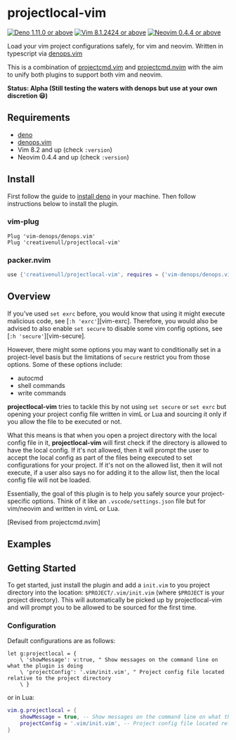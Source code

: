 # projectlocal-vim

[![Deno 1.11.0 or above](https://img.shields.io/badge/Deno-Support%201.11.0-yellowgreen.svg?logo=deno)](https://github.com/denoland/deno/tree/v1.11.0)
[![Vim 8.1.2424 or above](https://img.shields.io/badge/Vim-Support%208.1.2424-yellowgreen.svg?logo=vim)](https://github.com/vim/vim/tree/v8.1.2424)
[![Neovim 0.4.4 or above](https://img.shields.io/badge/Neovim-Support%200.4.4-yellowgreen.svg?logo=neovim&logoColor=white)](https://github.com/neovim/neovim/tree/v0.4.4)

Load your vim project configurations safely, for vim and neovim. Written in typescript via [denops.vim][denops]

This is a combination of [projectcmd.vim][pcmdvim] and [projectcmd.nvim][pcmdnvim] with the aim to unify both plugins to
support both vim and neovim.

__Status: Alpha (Still testing the waters with denops but use at your own discretion 😃)__

## Requirements

+ [deno](https://deno.land)
+ [denops.vim][denops]
+ Vim 8.2 and up (check `:version`)
+ Neovim 0.4.4 and up (check `:version`)

## Install

First follow the guide to [install deno](https://deno.land) in your machine. Then follow instructions below to install
the plugin.

### vim-plug

```vim
Plug 'vim-denops/denops.vim'
Plug 'creativenull/projectlocal-vim'
```

### packer.nvim

```lua
use {'creativenull/projectlocal-vim', requires = {'vim-denops/denops.vim'}}
```

## Overview

If you've used `set exrc` before, you would know that using it might execute malicious code, see [`:h 'exrc'`][vim-exrc].
Therefore, you would also be advised to also enable `set secure` to disable some vim config options,
see [`:h 'secure'`][vim-secure].

However, there might some options you may want to conditionally set in a project-level basis but the limitations of
`secure` restrict you from those options. Some of these options include:

+ autocmd
+ shell commands
+ write commands

**projectlocal-vim** tries to tackle this by not using `set secure` or `set exrc` but opening your project config file
written in vimL or Lua and sourcing it only if you allow the file to be executed or not.

What this means is that when you open a project directory with the local config file in it, **projectlocal-vim** will
first check if the directory is allowed to have the local config. If it's not allowed, then it will prompt the user to
accept the local config as part of the files being executed to set configurations for your project. If it's not on the
allowed list, then it will not execute, if a user also says no for adding it to the allow list, then the local config
file will not be loaded.

Essentially, the goal of this plugin is to help you safely source your project-specific options. Think of it like an
`.vscode/settings.json` file but for vim/neovim and written in vimL or Lua.

[Revised from projectcmd.nvim]

## Examples

## Getting Started

To get started, just install the plugin and add a `init.vim` to you project directory into the location:
`$PROJECT/.vim/init.vim` (where `$PROJECT` is your project directory). This will automatically be picked up by
projectlocal-vim and will prompt you to be allowed to be sourced for the first time.

### Configuration

Default configurations are as follows:

```vim
let g:projectlocal = {
    \ 'showMessage': v:true, " Show messages on the command line on what the plugin is doing
    \ 'projectConfig': '.vim/init.vim', " Project config file located relative to the project directory
    \ }
```

or in Lua:

```lua
vim.g.projectlocal = {
    showMessage = true, -- Show messages on the command line on what the plugin is doing
    projectConfig = '.vim/init.vim', -- Project config file located relative to the project directory
}
```

[denops]: https://github.com/vim-denops/denops.vim
[pcmdvim]: https://github.com/creativenull/projectcmd.vim
[pcmdnvim]: https://github.com/creativenull/projectcmd.nvim
